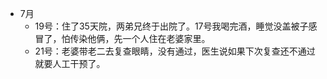 - 7月
  - 19号：住了35天院，两弟兄终于出院了。17号我喝完酒，睡觉没盖被子感冒了，怕传染他俩，先一个人住在老婆家里。
  - 21号：老婆带老二去复查眼睛，没有通过，医生说如果下次复查还不通过就要人工干预了。
